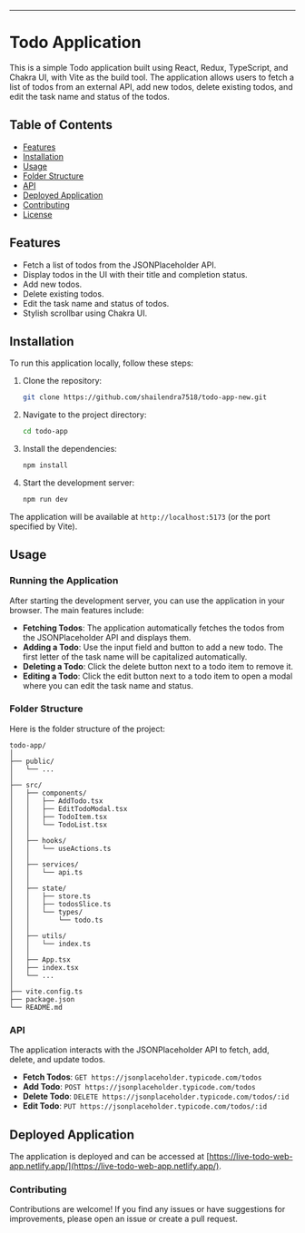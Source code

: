 
---

# Todo Application

This is a simple Todo application built using React, Redux, TypeScript, and Chakra UI, with Vite as the build tool. The application allows users to fetch a list of todos from an external API, add new todos, delete existing todos, and edit the task name and status of the todos.

## Table of Contents

- [Features](#features)
- [Installation](#installation)
- [Usage](#usage)
- [Folder Structure](#folder-structure)
- [API](#api)
- [Deployed Application](#deployed-application)
- [Contributing](#contributing)
- [License](#license)

## Features

- Fetch a list of todos from the JSONPlaceholder API.
- Display todos in the UI with their title and completion status.
- Add new todos.
- Delete existing todos.
- Edit the task name and status of todos.
- Stylish scrollbar using Chakra UI.

## Installation

To run this application locally, follow these steps:

1. Clone the repository:

    ```bash
    git clone https://github.com/shailendra7518/todo-app-new.git
    ```

2. Navigate to the project directory:

    ```bash
    cd todo-app
    ```

3. Install the dependencies:

    ```bash
    npm install
    ```

4. Start the development server:

    ```bash
    npm run dev
    ```

The application will be available at `http://localhost:5173` (or the port specified by Vite).

## Usage

### Running the Application

After starting the development server, you can use the application in your browser. The main features include:

- **Fetching Todos**: The application automatically fetches the todos from the JSONPlaceholder API and displays them.
- **Adding a Todo**: Use the input field and button to add a new todo. The first letter of the task name will be capitalized automatically.
- **Deleting a Todo**: Click the delete button next to a todo item to remove it.
- **Editing a Todo**: Click the edit button next to a todo item to open a modal where you can edit the task name and status.

### Folder Structure

Here is the folder structure of the project:

```
todo-app/
│
├── public/
│   └── ...
│
├── src/
│   ├── components/
│   │   ├── AddTodo.tsx
│   │   ├── EditTodoModal.tsx
│   │   ├── TodoItem.tsx
│   │   └── TodoList.tsx
│   │
│   ├── hooks/
│   │   └── useActions.ts
│   │
│   ├── services/
│   │   └── api.ts
│   │
│   ├── state/
│   │   ├── store.ts
│   │   ├── todosSlice.ts
│   │   └── types/
│   │       └── todo.ts
│   │
│   ├── utils/
│   │   └── index.ts
│   │
│   ├── App.tsx
│   ├── index.tsx
│   └── ...
│
├── vite.config.ts
├── package.json
└── README.md
```

### API

The application interacts with the JSONPlaceholder API to fetch, add, delete, and update todos.

- **Fetch Todos**: `GET https://jsonplaceholder.typicode.com/todos`
- **Add Todo**: `POST https://jsonplaceholder.typicode.com/todos`
- **Delete Todo**: `DELETE https://jsonplaceholder.typicode.com/todos/:id`
- **Edit Todo**: `PUT https://jsonplaceholder.typicode.com/todos/:id`

## Deployed Application

The application is deployed and can be accessed at [https://live-todo-web-app.netlify.app/](https://live-todo-web-app.netlify.app/).

### Contributing

Contributions are welcome! If you find any issues or have suggestions for improvements, please open an issue or create a pull request.

